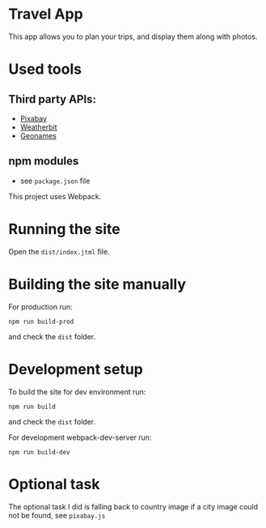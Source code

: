 # Travel App

This app allows you to plan your trips, and display them along with photos.

# Used tools

## Third party APIs:
- [Pixabay](https://pixabay.com/api/docs/?)
- [Weatherbit](https://www.weatherbit.io/)
- [Geonames](http://www.geonames.org/manageaccount)

## npm modules
- see `package.json` file

This project uses Webpack.

# Running the site

Open the `dist/index.jtml` file.

# Building the site manually

For production run:

`npm run build-prod`

and check the `dist` folder.

# Development setup

To build the site for dev environment run:

`npm run build`

and check the `dist` folder.

For development webpack-dev-server run:

`npm run build-dev`

# Optional task

The optional task I did is falling back to country image if a city image could not be found, see `pixabay.js`